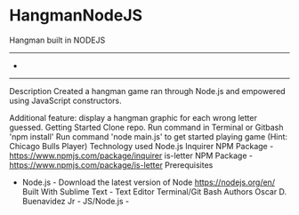# HangmanNodeJS
Hangman built in NODEJS

******************************
*
******************************

  

Description
Created a hangman game ran through Node.js and empowered using JavaScript constructors.

Additional feature: display a hangman graphic for each wrong letter guessed.
Getting Started
Clone repo.
Run command in Terminal or Gitbash 'npm install'
Run command 'node main.js' to get started playing game (Hint: Chicago Bulls Player)
Technology used
Node.js
Inquirer NPM Package - https://www.npmjs.com/package/inquirer
is-letter NPM Package - https://www.npmjs.com/package/is-letter
Prerequisites
- Node.js - Download the latest version of Node https://nodejs.org/en/
Built With
Sublime Text - Text Editor
Terminal/Git Bash
Authors
Oscar D. Buenavidez Jr - JS/Node.js -  